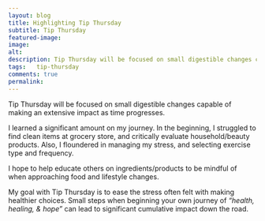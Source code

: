 ```yaml
---
layout: blog
title: Highlighting Tip Thursday
subtitle: Tip Thursday
featured-image:
image:
alt:
description: Tip Thursday will be focused on small digestible changes capable of making an extensive impact as time progresses.
tags:   tip-thursday
comments: true
permalink:
---
```

Tip Thursday will be focused on small digestible changes capable of making an extensive impact as time progresses.

I learned a significant amount on my journey. In the beginning, I struggled to find clean items at grocery store, and critically evaluate household/beauty products. Also, I floundered in managing my stress, and selecting exercise type and frequency.

I hope to help educate others on ingredients/products to be mindful of when approaching food and lifestyle changes.

My goal with Tip Thursday is to ease the stress often felt with making healthier choices.
Small steps when beginning your own journey of *“health, healing, & hope”* can lead to significant cumulative impact down the road.
